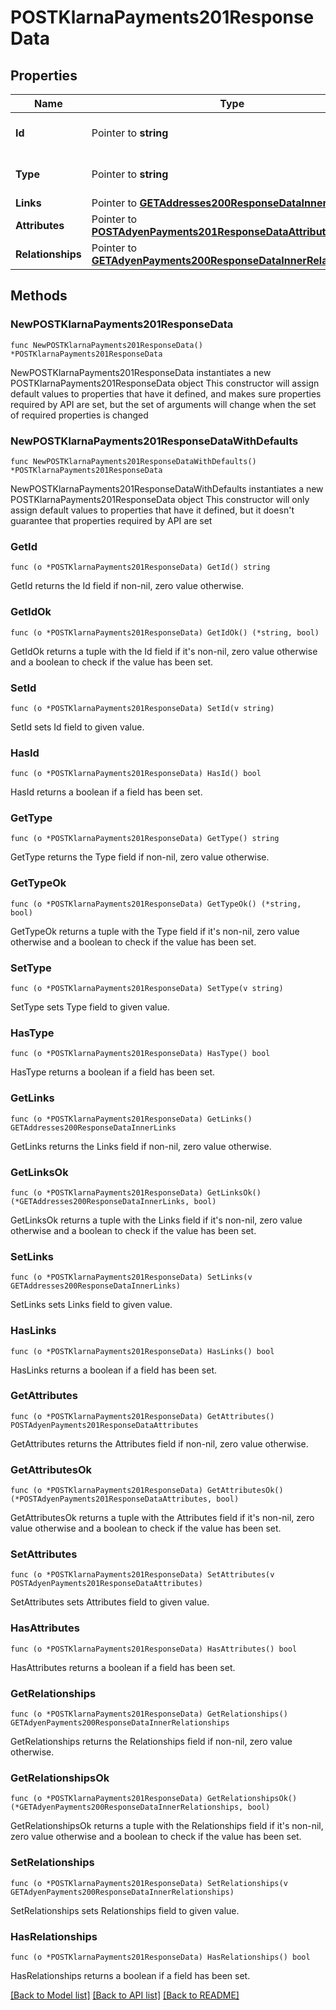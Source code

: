 # POSTKlarnaPayments201ResponseData

## Properties

Name | Type | Description | Notes
------------ | ------------- | ------------- | -------------
**Id** | Pointer to **string** | The resource&#39;s id | [optional] 
**Type** | Pointer to **string** | The resource&#39;s type | [optional] 
**Links** | Pointer to [**GETAddresses200ResponseDataInnerLinks**](GETAddresses200ResponseDataInnerLinks.md) |  | [optional] 
**Attributes** | Pointer to [**POSTAdyenPayments201ResponseDataAttributes**](POSTAdyenPayments201ResponseDataAttributes.md) |  | [optional] 
**Relationships** | Pointer to [**GETAdyenPayments200ResponseDataInnerRelationships**](GETAdyenPayments200ResponseDataInnerRelationships.md) |  | [optional] 

## Methods

### NewPOSTKlarnaPayments201ResponseData

`func NewPOSTKlarnaPayments201ResponseData() *POSTKlarnaPayments201ResponseData`

NewPOSTKlarnaPayments201ResponseData instantiates a new POSTKlarnaPayments201ResponseData object
This constructor will assign default values to properties that have it defined,
and makes sure properties required by API are set, but the set of arguments
will change when the set of required properties is changed

### NewPOSTKlarnaPayments201ResponseDataWithDefaults

`func NewPOSTKlarnaPayments201ResponseDataWithDefaults() *POSTKlarnaPayments201ResponseData`

NewPOSTKlarnaPayments201ResponseDataWithDefaults instantiates a new POSTKlarnaPayments201ResponseData object
This constructor will only assign default values to properties that have it defined,
but it doesn't guarantee that properties required by API are set

### GetId

`func (o *POSTKlarnaPayments201ResponseData) GetId() string`

GetId returns the Id field if non-nil, zero value otherwise.

### GetIdOk

`func (o *POSTKlarnaPayments201ResponseData) GetIdOk() (*string, bool)`

GetIdOk returns a tuple with the Id field if it's non-nil, zero value otherwise
and a boolean to check if the value has been set.

### SetId

`func (o *POSTKlarnaPayments201ResponseData) SetId(v string)`

SetId sets Id field to given value.

### HasId

`func (o *POSTKlarnaPayments201ResponseData) HasId() bool`

HasId returns a boolean if a field has been set.

### GetType

`func (o *POSTKlarnaPayments201ResponseData) GetType() string`

GetType returns the Type field if non-nil, zero value otherwise.

### GetTypeOk

`func (o *POSTKlarnaPayments201ResponseData) GetTypeOk() (*string, bool)`

GetTypeOk returns a tuple with the Type field if it's non-nil, zero value otherwise
and a boolean to check if the value has been set.

### SetType

`func (o *POSTKlarnaPayments201ResponseData) SetType(v string)`

SetType sets Type field to given value.

### HasType

`func (o *POSTKlarnaPayments201ResponseData) HasType() bool`

HasType returns a boolean if a field has been set.

### GetLinks

`func (o *POSTKlarnaPayments201ResponseData) GetLinks() GETAddresses200ResponseDataInnerLinks`

GetLinks returns the Links field if non-nil, zero value otherwise.

### GetLinksOk

`func (o *POSTKlarnaPayments201ResponseData) GetLinksOk() (*GETAddresses200ResponseDataInnerLinks, bool)`

GetLinksOk returns a tuple with the Links field if it's non-nil, zero value otherwise
and a boolean to check if the value has been set.

### SetLinks

`func (o *POSTKlarnaPayments201ResponseData) SetLinks(v GETAddresses200ResponseDataInnerLinks)`

SetLinks sets Links field to given value.

### HasLinks

`func (o *POSTKlarnaPayments201ResponseData) HasLinks() bool`

HasLinks returns a boolean if a field has been set.

### GetAttributes

`func (o *POSTKlarnaPayments201ResponseData) GetAttributes() POSTAdyenPayments201ResponseDataAttributes`

GetAttributes returns the Attributes field if non-nil, zero value otherwise.

### GetAttributesOk

`func (o *POSTKlarnaPayments201ResponseData) GetAttributesOk() (*POSTAdyenPayments201ResponseDataAttributes, bool)`

GetAttributesOk returns a tuple with the Attributes field if it's non-nil, zero value otherwise
and a boolean to check if the value has been set.

### SetAttributes

`func (o *POSTKlarnaPayments201ResponseData) SetAttributes(v POSTAdyenPayments201ResponseDataAttributes)`

SetAttributes sets Attributes field to given value.

### HasAttributes

`func (o *POSTKlarnaPayments201ResponseData) HasAttributes() bool`

HasAttributes returns a boolean if a field has been set.

### GetRelationships

`func (o *POSTKlarnaPayments201ResponseData) GetRelationships() GETAdyenPayments200ResponseDataInnerRelationships`

GetRelationships returns the Relationships field if non-nil, zero value otherwise.

### GetRelationshipsOk

`func (o *POSTKlarnaPayments201ResponseData) GetRelationshipsOk() (*GETAdyenPayments200ResponseDataInnerRelationships, bool)`

GetRelationshipsOk returns a tuple with the Relationships field if it's non-nil, zero value otherwise
and a boolean to check if the value has been set.

### SetRelationships

`func (o *POSTKlarnaPayments201ResponseData) SetRelationships(v GETAdyenPayments200ResponseDataInnerRelationships)`

SetRelationships sets Relationships field to given value.

### HasRelationships

`func (o *POSTKlarnaPayments201ResponseData) HasRelationships() bool`

HasRelationships returns a boolean if a field has been set.


[[Back to Model list]](../README.md#documentation-for-models) [[Back to API list]](../README.md#documentation-for-api-endpoints) [[Back to README]](../README.md)


